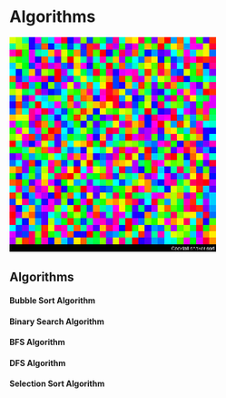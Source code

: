 # Algorithms

<IMG SRC=https://github.com/atakanakbulut/Algorithms/blob/master/files/alg.gif>

## Algorithms
#### Bubble Sort Algorithm
#### Binary Search Algorithm
#### BFS Algorithm
#### DFS Algorithm
#### Selection Sort Algorithm
